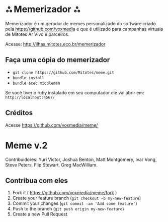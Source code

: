 # ஃ Memerizador ஃ

Memerizador é um gerador de memes personalizado do software criado pela https://github.com/voxmedia e que é utilizado para campanhas virtuais de Mitotes Ar Vivo e parceiros.

Acesse: http://ilhas.mitotes.eco.br/memerizador

## Faça uma cópia do memerizador

* `git clone https://github.com/Mitotes/meme.git`
* `bundle install`
* `bundle exec middleman`

Se você tiver o ruby instalado em seu computador ele vai abrir em: `http://localhost:4567/`

## Créditos

Acesse https://github.com/voxmedia/meme/

# Meme v.2

Contribuidores: Yuri Victor, Joshua Benton, Matt Montgomery, Ivar Vong, Steve Peters, Flip Stewart, Greg MacWilliam.

## Contribua com eles

1. Fork it ( https://github.com/voxmedia/meme/fork )
2. Create your feature branch (`git checkout -b my-new-feature`)
3. Commit your changes (`git commit -am 'Add some feature'`)
4. Push to the branch (`git push origin my-new-feature`)
5. Create a new Pull Request

